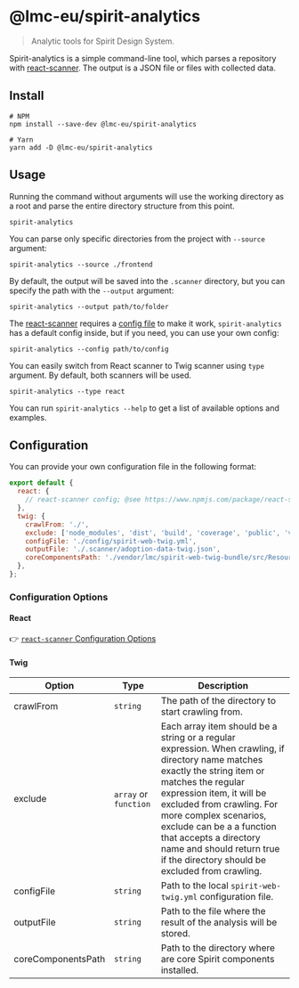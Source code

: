 # @lmc-eu/spirit-analytics

> Analytic tools for Spirit Design System.

Spirit-analytics is a simple command-line tool, which parses a repository with [react-scanner][react-scanner].
The output is a JSON file or files with collected data.

## Install

```shell
# NPM
npm install --save-dev @lmc-eu/spirit-analytics

# Yarn
yarn add -D @lmc-eu/spirit-analytics
```

## Usage

Running the command without arguments will use the working directory as a root and parse the entire directory structure from this point.

```shell
spirit-analytics
```

You can parse only specific directories from the project with `--source` argument:

```shell
spirit-analytics --source ./frontend
```

By default, the output will be saved into the `.scanner` directory, but you can specify the path with the `--output` argument:

```shell
spirit-analytics --output path/to/folder
```

The [react-scanner][react-scanner] requires a [config file][react-scanner-config] to make it work, `spirit-analytics` has a default config inside, but if you need, you can use your own config:

```shell
spirit-analytics --config path/to/config
```

You can easily switch from React scanner to Twig scanner using `type` argument. By default, both scanners will be used.

```shell
spirit-analytics --type react
```

You can run `spirit-analytics --help` to get a list of available options and examples.

## Configuration

You can provide your own configuration file in the following format:

```js
export default {
  react: {
    // react-scanner config; @see https://www.npmjs.com/package/react-scanner#config-file
  },
  twig: {
    crawlFrom: './',
    exclude: ['node_modules', 'dist', 'build', 'coverage', 'public', 'vendor', 'storybook-static'],
    configFile: './config/spirit-web-twig.yml',
    outputFile: './.scanner/adoption-data-twig.json',
    coreComponentsPath: './vendor/lmc/spirit-web-twig-bundle/src/Resources/twig-components',
  },
};
```

### Configuration Options

#### React

👉 [`react-scanner` Configuration Options][react-scanner-config-options]

#### Twig

| Option             | Type                  | Description                                                                                                                                                                                                                                                                                                                                                             |
| ------------------ | --------------------- | ----------------------------------------------------------------------------------------------------------------------------------------------------------------------------------------------------------------------------------------------------------------------------------------------------------------------------------------------------------------------- |
| crawlFrom          | `string`              | The path of the directory to start crawling from.                                                                                                                                                                                                                                                                                                                       |
| exclude            | `array` or `function` | Each array item should be a string or a regular expression. When crawling, if directory name matches exactly the string item or matches the regular expression item, it will be excluded from crawling. For more complex scenarios, exclude can be a a function that accepts a directory name and should return true if the directory should be excluded from crawling. |
| configFile         | `string`              | Path to the local `spirit-web-twig.yml` configuration file.                                                                                                                                                                                                                                                                                                             |
| outputFile         | `string`              | Path to the file where the result of the analysis will be stored.                                                                                                                                                                                                                                                                                                       |
| coreComponentsPath | `string`              | Path to the directory where are core Spirit components installed.                                                                                                                                                                                                                                                                                                       |

[react-scanner]: https://github.com/moroshko/react-scanner
[react-scanner-config]: https://github.com/moroshko/react-scanner#config-file
[react-scanner-config-options]: https://www.npmjs.com/package/react-scanner#config-options
